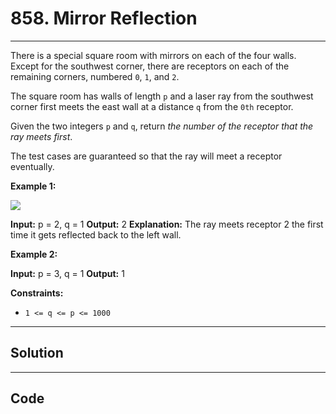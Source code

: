 # 858. Mirror Reflection

---

There is a special square room with mirrors on each of the four walls. Except for the southwest corner, there are receptors on each of the remaining corners, numbered `0`, `1`, and `2`.

The square room has walls of length `p` and a laser ray from the southwest corner first meets the east wall at a distance `q` from the `0th` receptor.

Given the two integers `p` and `q`, return _the number of the receptor that the ray meets first_.

The test cases are guaranteed so that the ray will meet a receptor eventually.

 

**Example 1:**

![](https://s3-lc-upload.s3.amazonaws.com/uploads/2018/06/18/reflection.png)


**Input:** p = 2, q = 1
**Output:** 2
**Explanation:** The ray meets receptor 2 the first time it gets reflected back to the left wall.


**Example 2:**


**Input:** p = 3, q = 1
**Output:** 1


 

**Constraints:**

  * `1 <= q <= p <= 1000`

---

## Solution



---

## Code
```python


```